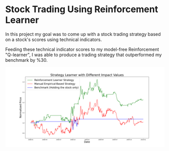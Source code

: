 # Stock Trading Using Reinforcement Learner
In this project my goal was to come up with a stock trading strategy based on a stock's scores using technical indicators. 

Feeding these technical indicator scores to my model-free Reinforcement "Q-learner", I was able to produce a trading strategy that outperformed my benchmark by %30.

![](experiment2.png)
